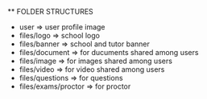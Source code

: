 \*\* FOLDER STRUCTURES

- user => user profile image
- files/logo => school logo
- files/banner => school and tutor banner
- files/document => for ducuments shared among users
- files/image => for images shared among users
- files/video => for video shared among users
- files/questions => for questions
- files/exams/proctor => for proctor
